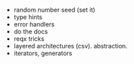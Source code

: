 - random number seed (set it)
- type hints
- error handlers
- do the docs
- reqx tricks
- layered architectures (csv). abstraction.
- iterators, generators
